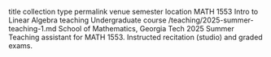 title	collection	type	permalink	venue	semester	location
MATH 1553 Intro to Linear Algebra
teaching
Undergraduate course
/teaching/2025-summer-teaching-1.md
School of Mathematics, Georgia Tech
2025 Summer
Teaching assistant for MATH 1553. Instructed recitation (studio) and graded exams.
